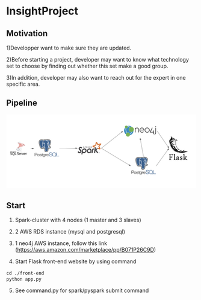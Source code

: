 # InsightProject
## Motivation 

1)Developper want to make sure they are updated.

2)Before starting a project, developer may want to know what technology set to choose by finding out whether this set make a good group.

3)In addition, developer may also want to reach out for the expert in one specific area.

## Pipeline

![pipeline](https://github.com/sherry-jiayun/InsightProject-SkillConnector/blob/master/pipeline.png)

## Start

1) Spark-cluster with 4 nodes (1 master and 3 slaves)

2) 2 AWS RDS instance (mysql and postgresql)

3) 1 neo4j AWS instance, follow this link (https://aws.amazon.com/marketplace/pp/B071P26C9D)

4) Start Flask front-end website by using command
```console
cd ./front-end
python app.py
```
5) See command.py for spark/pyspark submit command
